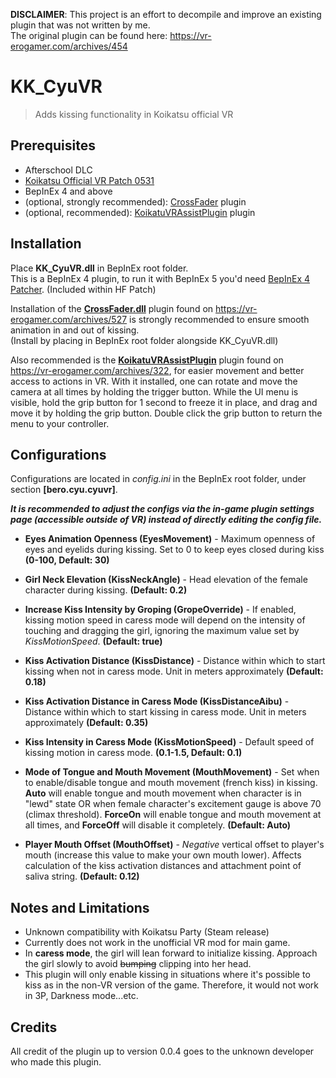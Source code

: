 **DISCLAIMER**: This project is an effort to decompile and improve an existing plugin that was not written by me.  
The original plugin can be found here: https://vr-erogamer.com/archives/454

# KK_CyuVR
> Adds kissing functionality in Koikatsu official VR  


## Prerequisites  
- Afterschool DLC  
- [Koikatsu Official VR Patch 0531](http://www.illusion.jp/preview/koikatu/download/vr.php)  
- BepInEx 4 and above  
- (optional, strongly recommended): [CrossFader](https://vr-erogamer.com/wp-content/uploads/CrossFader.zip) plugin
- (optional, recommended): [KoikatuVRAssistPlugin](https://mega.nz/#!YQZyWRwQ!C2FX0Iwp-X7F5z55ytTlQGkjfqH6kQP-wcDPfNBvT0s) plugin



## Installation
Place **KK_CyuVR.dll** in BepInEx root folder.  
This is a BepInEx 4 plugin, to run it with BepInEx 5 you'd need [BepInEx 4 Patcher](https://github.com/BepInEx/BepInEx.BepInEx4Upgrader). (Included within HF Patch)

Installation of the [**CrossFader.dll**](https://vr-erogamer.com/wp-content/uploads/CrossFader.zip) plugin found on https://vr-erogamer.com/archives/527 is strongly recommended to ensure smooth animation in and out of kissing.   
(Install by placing in BepInEx root folder alongside KK_CyuVR.dll)

Also recommended is the [**KoikatuVRAssistPlugin**](https://mega.nz/#!YQZyWRwQ!C2FX0Iwp-X7F5z55ytTlQGkjfqH6kQP-wcDPfNBvT0s) plugin found on https://vr-erogamer.com/archives/322, for easier movement and better access to actions in VR. With it installed, one can rotate and move the camera at all times by holding the trigger button. While the UI menu is visible, hold the grip button for 1 second to freeze it in place, and drag and move it by holding the grip button. Double click the grip button to return the menu to your controller.

## Configurations
Configurations are located in *config.ini* in the BepInEx root folder, under section **[bero.cyu.cyuvr]**.  

***It is recommended to adjust the configs via the in-game plugin settings page *(accessible outside of VR)* instead of directly editing the config file.***
- **Eyes Animation Openness (EyesMovement)** - Maximum openness of eyes and eyelids during kissing. Set to 0 to keep eyes closed during kiss **(0-100, Default: 30)**  

- **Girl Neck Elevation (KissNeckAngle)** - Head elevation of the female character during kissing. **(Default: 0.2)**   

- **Increase Kiss Intensity by Groping (GropeOverride)** - If enabled, kissing motion speed in caress mode will depend on the intensity of touching and dragging the girl, ignoring the maximum value set by *KissMotionSpeed*. **(Default: true)**  

- **Kiss Activation Distance (KissDistance)** - Distance within which to start kissing when not in caress mode. Unit in meters approximately **(Default: 0.18)**  

- **Kiss Activation Distance in Caress Mode (KissDistanceAibu)** - Distance within which to start kissing in caress mode. Unit in meters approximately **(Default: 0.35)**  

- **Kiss Intensity in Caress Mode (KissMotionSpeed)** - Default speed of kissing motion in caress mode. **(0.1-1.5, Default: 0.1)**  

- **Mode of Tongue and Mouth Movement (MouthMovement)** - Set when to enable/disable tongue and mouth movement (french kiss) in kissing. **Auto** will enable tongue and mouth movement when character is in "lewd" state OR when female character's excitement gauge is above 70 (climax threshold). **ForceOn** will enable tongue and mouth movement at all times, and **ForceOff** will disable it completely. **(Default: Auto)**  

- **Player Mouth Offset (MouthOffset)** - *Negative* vertical offset to player's mouth (increase this value to make your own mouth lower). Affects calculation of the kiss activation distances and attachment point of saliva string. **(Default: 0.12)**  


## Notes and Limitations
- Unknown compatibility with Koikatsu Party (Steam release)  
- Currently does not work in the unofficial VR mod for main game.
- In **caress mode**, the girl will lean forward to initialize kissing. Approach the girl slowly to avoid ~~bumping~~ clipping into her head.  
- This plugin will only enable kissing in situations where it's possible to kiss as in the non-VR version of the game. Therefore, it would not work in 3P, Darkness mode...etc.  

## Credits
All credit of the plugin up to version 0.0.4 goes to the unknown developer who made this plugin.  
